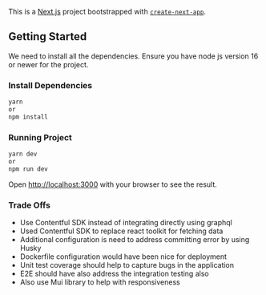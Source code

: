 This is a [Next.js](https://nextjs.org/) project bootstrapped with [`create-next-app`](https://github.com/vercel/next.js/tree/canary/packages/create-next-app).

## Getting Started

We need to install all the dependencies.
Ensure you have node js version 16 or newer for the project.

### Install Dependencies
```bash
yarn
or 
npm install
```

### Running Project
```bash
yarn dev
or 
npm run dev 
```

Open [http://localhost:3000](http://localhost:3000) with your browser to see the result.

### Trade Offs

- Use Contentful SDK instead of integrating directly using graphql
- Used Contentful SDK to replace react toolkit for fetching data
- Additional configuration is need to address committing error by using Husky
- Dockerfile configuration would have been nice for deployment
- Unit test coverage should help to capture bugs in the application
- E2E should have also address the integration testing also
- Also use Mui library to help with responsiveness